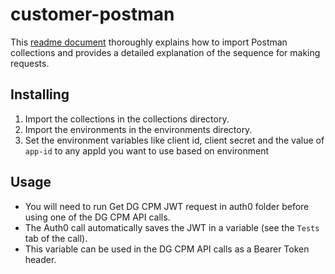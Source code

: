 # customer-postman

This [readme document](https://mylifedigital.readme.io/docs/postman-collections) thoroughly explains how to import Postman collections and provides a detailed explanation of the sequence for making requests.

## Installing

1. Import the collections in the collections directory.
2. Import the environments in the environments directory.
3. Set the environment variables like client id, client secret and the value of `app-id` to any appId you want to use based on environment

## Usage

- You will need to run Get DG CPM JWT request in auth0 folder before using one of the DG CPM API calls.
- The Auth0 call automatically saves the JWT in a variable (see the `Tests` tab of the call).
- This variable can be used in the DG CPM API calls as a Bearer Token header.
